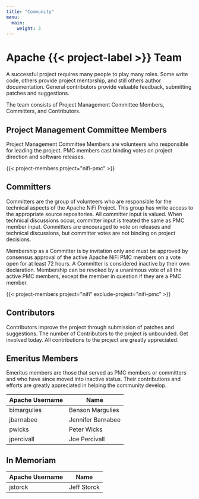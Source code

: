 ```yaml
---
title: "Community"
menu:
  main:
    weight: 3
---
```


# Apache {{< project-label >}} Team

A successful project requires many people to play many roles. Some write code, others provide project mentorship, and
still others author documentation. General contributors provide valuable feedback, submitting patches and suggestions.

The team consists of Project Management Committee Members, Committers, and Contributors.

## Project Management Committee Members

Project Management Committee Members are volunteers who responsible for leading the project. PMC members cast binding
votes on project direction and software releases.

{{< project-members project="nifi-pmc" >}}

## Committers

Committers are the group of volunteers who are responsible for the technical aspects of the Apache NiFi Project. This
group has write access to the appropriate source repositories. All committer input is valued. When technical discussions
occur, committer input is treated the same as PMC member input. Committers are encouraged to vote on releases and
technical discussions, but committer votes are not binding on project decisions.

Membership as a Committer is by invitation only and must be approved by consensus approval of the active Apache NiFi PMC
members on a vote open for at least 72 hours. A Committer is considered inactive by their own declaration. Membership
can be revoked by a unanimous vote of all the active PMC members, except the member in question if they are a PMC
member.

{{< project-members project="nifi" exclude-project="nifi-pmc" >}}

## Contributors

Contributors improve the project through submission of patches and suggestions. The number of Contributors to the
project is unbounded. Get involved today. All contributions to the project are greatly appreciated.

## Emeritus Members

Emeritus members are those that served as PMC members or committers and who have since moved into inactive status.
Their contributions and efforts are greatly appreciated in helping the community develop.

| Apache Username | Name              |
|-----------------|-------------------|
| bimargulies     | Benson Margulies  |
| jbarnabee       | Jennifer Barnabee |
| pwicks          | Peter Wicks       |
| jpercivall      | Joe Percivall     |

## In Memoriam

| Apache Username | Name        |
|-----------------|-------------|
| jstorck         | Jeff Storck |